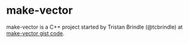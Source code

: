 # make-vector

make-vector is a C++ project started by Tristan Brindle (@tcbrindle) at [make-vector gist code](https://gist.github.com/tcbrindle/e55bea06d4e3ac1f603f9989d44dceb9).
